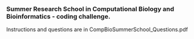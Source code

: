 ### Summer Research School in Computational Biology and Bioinformatics - coding challenge.

Instructions and questions are in CompBioSummerSchool_Questions.pdf